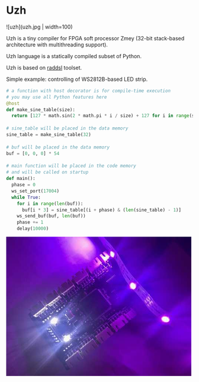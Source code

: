 # Uzh

![uzh](uzh.jpg | width=100)

Uzh is a tiny compiler for FPGA soft processor Zmey (32-bit stack-based architecture with multithreading support).

Uzh language is a statically compiled subset of Python.

Uzh is based on [raddsl](https://github.com/true-grue/raddsl) toolset.

Simple example: controlling of WS2812B-based LED strip.

```python
# a function with host decorator is for compile-time execution
# you may use all Python features here
@host
def make_sine_table(size):
  return [127 * math.sin(2 * math.pi * i / size) + 127 for i in range(size)]

# sine_table will be placed in the data memory
sine_table = make_sine_table(32)

# buf will be placed in the data memory
buf = [0, 0, 0] * 54

# main function will be placed in the code memory
# and will be called on startup
def main():
  phase = 0
  ws_set_port(17004)
  while True:
    for i in range(len(buf)):
      buf[i * 3] = sine_table[(i + phase) & (len(sine_table) - 1)]
    ws_send_buf(buf, len(buf))
    phase += 1
    delay(10000)

```

![board](board.jpg)
